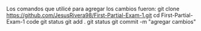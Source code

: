 Los comandos que utilicé para agregar los cambios fueron:
    git clone https://github.com/JesusRivera98/First-Partial-Exam-1.git
    cd First-Partial-Exam-1
    code
    git status
    git add .
    git status
    git commit -m "agregar cambios"